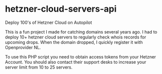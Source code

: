 # hetzner-cloud-servers-api
Deploy 100's of Hetzner Cloud on Autopilot

This is a fun project I made for catching domains several years ago. I had to deploy 10+ hetzner cloud servers to regularly check whois records for upcoming drops. When the domain dropped, I quickly register it with Openprovider NL.

To use this PHP script you need to obtain access tokens from your Hetzner Account. You should also contact their support desks to increase your server limit from 10 to 25 servers.
